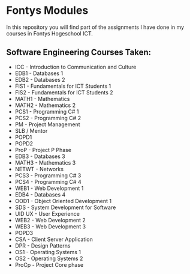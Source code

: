 # Fontys Modules

In this repository you will find part of the assignments I have done in my courses in Fontys Hogeschool ICT.

## Software Engineering Courses Taken:
- ICC - Introduction to Communication and Culture 
- EDB1 - Databases 1
- EDB2 - Databases 2
- FIS1 - Fundamentals for ICT Students 1
- FIS2 - Fundamentals for ICT Students 2 
- MATH1 - Mathematics
- MATH2 - Mathematics 2
- PCS1 - Programming C# 1
- PCS2 - Programming C# 2
- PM - Project Management
- SLB / Mentor
- POPD1
- POPD2
- ProP - Project P Phase
- EDB3 - Databases 3
- MATH3 - Mathematics 3
- NETWT - Networks
- PCS3 - Programming C# 3
- PCS4 - Programming C# 4
- WEB1 - Web Development 1
- EDB4 - Databases 4
- OOD1 - Object Oriented Development 1
- SDS - System Development for Software
- UID UX - User Experience
- WEB2 - Web Development 2
- WEB3 - Web Development 3
- POPD3
- CSA - Client Server Application
- DPR - Design Patterns
- OS1 - Operating Systems 1
- OS2 - Operating Systems 2
- ProCp - Project Core phase